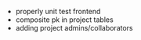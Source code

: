 - properly unit test frontend
- composite pk in project tables
- adding project admins/collaborators